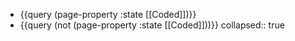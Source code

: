 - {{query (page-property :state [[Coded]])}}
- {{query (not (page-property :state [[Coded]]))}}
  collapsed:: true